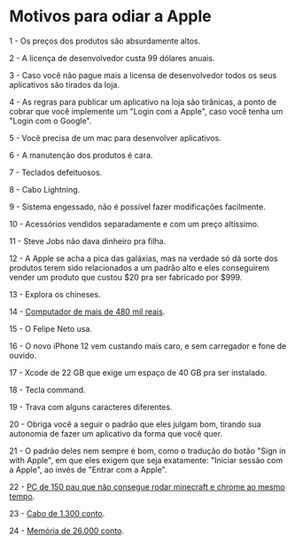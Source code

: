 # Motivos para odiar a Apple

1 - Os preços dos produtos são absurdamente altos.

2 - A licença de desenvolvedor custa 99 dólares anuais.

3 - Caso você não pague mais a licensa de desenvolvedor todos os seus aplicativos são tirados da loja.

4 - As regras para publicar um aplicativo na loja são tirânicas, a ponto de cobrar que você implemente um "Login com a Apple", caso você tenha um "Login com o Google".

5 - Você precisa de um mac para desenvolver aplicativos.

6 - A manutenção dos produtos é cara.

7 - Teclados defeituosos.

8 - Cabo Lightning.

9 - Sistema engessado, não é possível fazer modificações facilmente.

10 - Acessórios vendidos separadamente e com um preço altíssimo.

11 - Steve Jobs não dava dinheiro pra filha.

12 - A Apple se acha a pica das galáxias, mas na verdade só dá sorte dos produtos terem sido relacionados a um padrão alto e eles conseguirem vender um produto que custou $20 pra ser fabricado por $999.

13 - Explora os chineses.

14 - [Computador de mais de 480 mil reais](https://www.techtudo.com.br/noticias/2020/02/apple-comeca-a-vender-mac-pro-no-brasil-preco-pode-chegar-a-r-438-mil.ghtml).

15 - O Felipe Neto usa.

16 - O novo iPhone 12 vem custando mais caro, e sem carregador e fone de ouvido.

17 - Xcode de 22 GB que exige um espaço de 40 GB pra ser instalado.

18 - Tecla command.

19 - Trava com alguns caracteres diferentes.

20 - Obriga você a seguir o padrão que eles julgam bom, tirando sua autonomia de fazer um aplicativo da forma que você quer.

21 - O padrão deles nem sempre é bom, como o tradução do botão "Sign in with Apple", em que eles exigem que seja exatamente: "Iniciar sessão com a Apple", ao invés de "Entrar com a Apple".

22 - [PC de 150 pau que não consegue rodar minecraft e chrome ao mesmo tempo](https://twitter.com/felipeneto/status/1286415677579034624).

23 - [Cabo de 1.300 conto](https://tecnoblog.net/354920/apple-lanca-cabo-thunderbolt-3-por-r-1-299/).

24 - [Memória de 26.000 conto](https://macmagazine.uol.com.br/post/2020/08/05/e-os-precos-que-a-apple-cobra-para-upgrade-de-ram-continuam-absurdos). 
